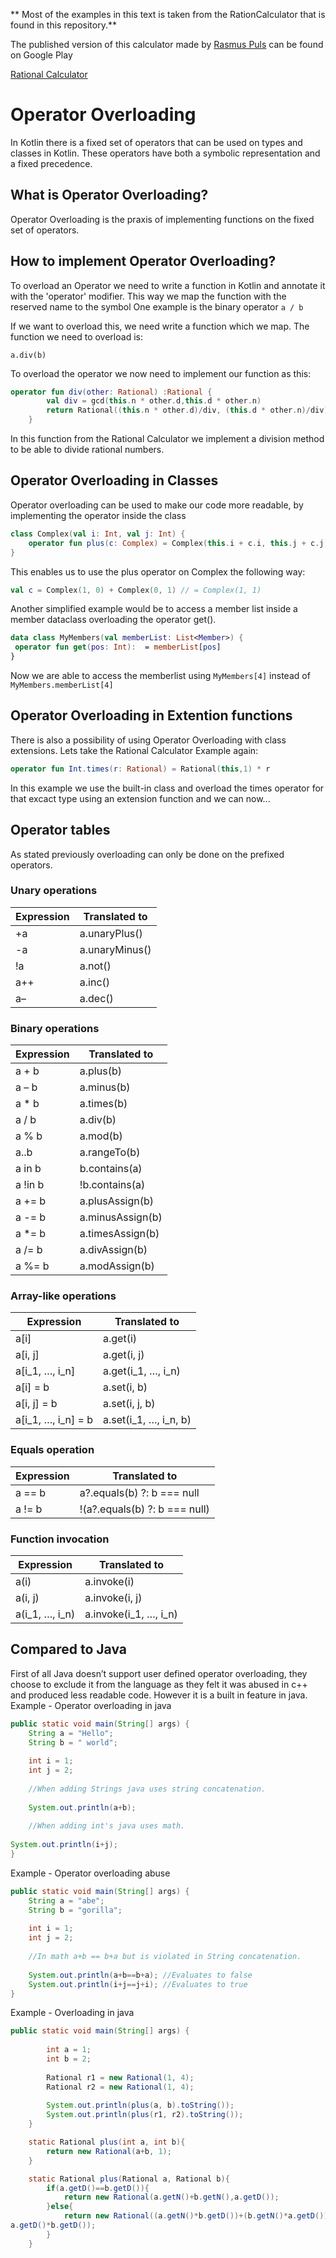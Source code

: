 ** Most of the examples in this text is taken from the RationCalculator that is found in this repository.**

The published version of this calculator made by [Rasmus Puls](https://github.com/rpuls) can be found on Google Play

[Rational Calculator](https://play.google.com/store/apps/details?id=dk.cphbusiness.template)

# Operator Overloading

In Kotlin there is a fixed set of operators that can be used on types and classes in Kotlin. These operators have both a symbolic representation and a fixed precedence. 

## What is Operator Overloading?
Operator Overloading is the praxis of implementing functions on the fixed set of operators. 

## How to implement Operator Overloading?

To overload an Operator we need to write a function in Kotlin and annotate it with the 'operator' modifier. This way we map the function with the reserved name to the symbol 
One example is the binary operator `a / b`

If we want to overload this, we need write a function which we map. The function we need to overload is:

`a.div(b)` 

To overload the operator we now need to implement our function as this:

```kotlin
operator fun div(other: Rational) :Rational {
        val div = gcd(this.n * other.d,this.d * other.n)
        return Rational((this.n * other.d)/div, (this.d * other.n)/div)
    }
```
In this function from the Rational Calculator we implement a division method to be able to divide rational numbers.

## Operator Overloading in Classes
Operator overloading can be used to make our code more readable, by implementing the operator inside the class

```kotlin
class Complex(val i: Int, val j: Int) {
    operator fun plus(c: Complex) = Complex(this.i + c.i, this.j + c.j)
}
```
This enables us to use the plus operator on Complex the following way:
```kotlin
val c = Complex(1, 0) + Complex(0, 1) // = Complex(1, 1)
``` 

Another simplified example would be to access a member list inside a member dataclass overloading the operator get().

```kotlin
data class MyMembers(val memberList: List<Member>) {
 operator fun get(pos: Int):  = memberList[pos]
}
```
Now we are able to access the memberlist using `MyMembers[4]` instead of `MyMembers.memberList[4]`

## Operator Overloading in Extention functions
There is also a possibility of using Operator Overloading with class extensions. Lets take the Rational Calculator Example again:

```kotlin
operator fun Int.times(r: Rational) = Rational(this,1) * r
```
In this example we use the built-in class and overload the times operator for that excact type using an extension function and we can now...

## Operator tables
As stated previously overloading can only be done on the prefixed operators.

### Unary operations

| Expression | Translated to |
| --- | --- |
| +a |	a.unaryPlus() |
|-a |	a.unaryMinus() |
!a|	a.not()
a++|	a.inc()
a–|	a.dec()

### Binary operations

| Expression | Translated to |
| --- | --- |
a + b |	a.plus(b)
a – b|	a.minus(b)
a * b|	a.times(b)
a / b|	a.div(b)
a % b|	a.mod(b)
a..b|	a.rangeTo(b)
a in b |	b.contains(a)
a !in b	|!b.contains(a)
a += b|	a.plusAssign(b)
a -= b|	a.minusAssign(b)
a *= b|	a.timesAssign(b)
a /= b|	a.divAssign(b)
a %= b|	a.modAssign(b)

### Array-like operations

| Expression | Translated to |
| --- | --- |
a[i]|	a.get(i)
a[i, j]|	a.get(i, j)
a[i_1, …, i_n]|	a.get(i_1, …, i_n)
a[i] = b|	a.set(i, b)
a[i, j] = b|	a.set(i, j, b)
a[i_1, …, i_n] = b|	a.set(i_1, …, i_n, b)

### Equals operation

| Expression | Translated to |
| --- | --- |
a == b|	a?.equals(b) ?: b === null
a != b|	!(a?.equals(b) ?: b === null)

### Function invocation

| Expression | Translated to |
| --- | --- |
a(i)|	a.invoke(i)
a(i, j)|	a.invoke(i, j)
a(i_1, …, i_n)|	a.invoke(i_1, …, i_n)


## Compared to Java

First of all Java doesn’t support user defined operator overloading, they choose to exclude it from the language as they felt it was abused in c++ and produced less readable code. However it is a built in feature in java.
Example - Operator overloading in java

```java
public static void main(String[] args) {
	String a = "Hello";
	String b = " world";
		
	int i = 1;
	int j = 2;
		
	//When adding Strings java uses string concatenation.
		
	System.out.println(a+b);
		
	//When adding int's java uses math.
		
System.out.println(i+j);
}
```
Example - Operator overloading abuse

```java
public static void main(String[] args) {
	String a = "abe";
	String b = "gorilla";
		
	int i = 1;
	int j = 2;
		
	//In math a+b == b+a but is violated in String concatenation.
		
	System.out.println(a+b==b+a); //Evaluates to false
	System.out.println(i+j==j+i); //Evaluates to true
}
```
Example - Overloading in java

```java
public static void main(String[] args) {
		
		int a = 1;
		int b = 2;
		
		Rational r1 = new Rational(1, 4);
		Rational r2 = new Rational(1, 4);
		
		System.out.println(plus(a, b).toString());
		System.out.println(plus(r1, r2).toString());
	}

	static Rational plus(int a, int b){
		return new Rational(a+b, 1);
	}

	static Rational plus(Rational a, Rational b){
		if(a.getD()==b.getD()){
			return new Rational(a.getN()+b.getN(),a.getD());
		}else{
			return new Rational((a.getN()*b.getD())+(b.getN()*a.getD()),
a.getD()*b.getD());
		}
	}
```
